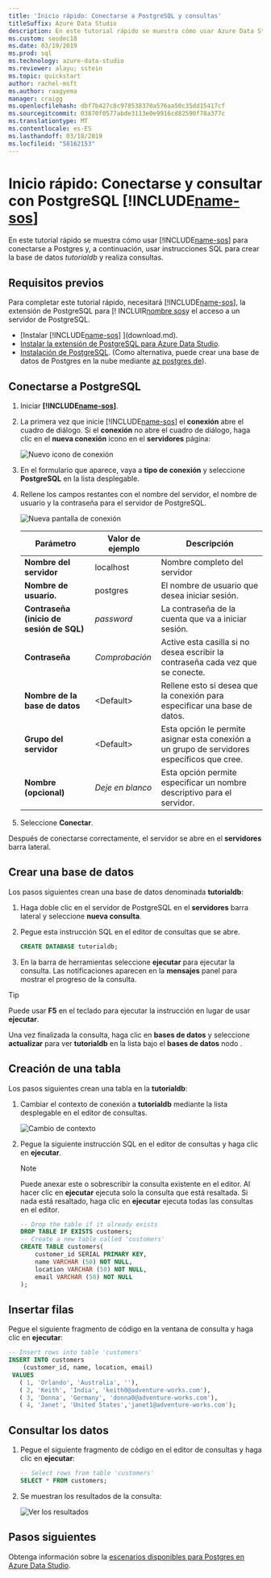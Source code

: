 ```yaml
---
title: 'Inicio rápido: Conectarse a PostgreSQL y consultas'
titleSuffix: Azure Data Studio
description: En este tutorial rápido se muestra cómo usar Azure Data Studio para conectarse a PostgreSQL y ejecutar una consulta
ms.custom: seodec18
ms.date: 03/19/2019
ms.prod: sql
ms.technology: azure-data-studio
ms.reviewer: alayu; sstein
ms.topic: quickstart
author: rachel-msft
ms.author: raagyema
manager: craigg
ms.openlocfilehash: dbf7b427c8c978538370a576aa50c35dd15417cf
ms.sourcegitcommit: 03870f0577abde3113e0e9916cd82590f78a377c
ms.translationtype: MT
ms.contentlocale: es-ES
ms.lasthandoff: 03/18/2019
ms.locfileid: "58162153"
---
```

# <a name="quickstart-connect-and-query-postgresql-using-includename-sosincludesname-sos-shortmd"></a>Inicio rápido: Conectarse y consultar con PostgreSQL [!INCLUDE[name-sos](../includes/name-sos-short.md)]
En este tutorial rápido se muestra cómo usar [!INCLUDE[name-sos](../includes/name-sos-short.md)] para conectarse a Postgres y, a continuación, usar instrucciones SQL para crear la base de datos *tutorialdb* y realiza consultas.

## <a name="prerequisites"></a>Requisitos previos

Para completar este tutorial rápido, necesitará [!INCLUDE[name-sos](../includes/name-sos-short.md)], la extensión de PostgreSQL para [! INCLUIR[nombre sos](../includes/name-sos-short.md)y el acceso a un servidor de PostgreSQL.

- [Instalar [!INCLUDE[name-sos](../includes/name-sos-short.md)] ](download.md).
- [Instalar la extensión de PostgreSQL para Azure Data Studio](postgres-extension.md).
- [Instalación de PostgreSQL](https://www.postgresql.org/download/). (Como alternativa, puede crear una base de datos de Postgres en la nube mediante [az postgres de](https://docs.microsoft.com/azure/postgresql/quickstart-create-server-up-azure-cli)). 

## <a name="connect-to-postgresql"></a>Conectarse a PostgreSQL

1. Iniciar **[!INCLUDE[name-sos](../includes/name-sos-short.md)]**.

2. La primera vez que inicie [!INCLUDE[name-sos](../includes/name-sos-short.md)] el **conexión** abre el cuadro de diálogo. Si el **conexión** no abre el cuadro de diálogo, haga clic en el **nueva conexión** icono en el **servidores** página:

   ![Nuevo icono de conexión](media/quickstart-postgresql/new-connection-icon.png)

3. En el formulario que aparece, vaya a **tipo de conexión** y seleccione **PostgreSQL** en la lista desplegable.


4. Rellene los campos restantes con el nombre del servidor, el nombre de usuario y la contraseña para el servidor de PostgreSQL. 

   ![Nueva pantalla de conexión](media/quickstart-postgresql/new-connection-screen.png)  

   | Parámetro       | Valor de ejemplo | Descripción |
   | ------------ | ------------------ | ------------------------------------------------- | 
   | **Nombre del servidor** | localhost | Nombre completo del servidor |
   | **Nombre de usuario.** | postgres | El nombre de usuario que desea iniciar sesión. |
   | **Contraseña (inicio de sesión de SQL)** | *password* | La contraseña de la cuenta que va a iniciar sesión. |
   | **Contraseña** | *Comprobación* | Active esta casilla si no desea escribir la contraseña cada vez que se conecte. |
   | **Nombre de la base de datos** | \<Default\> | Rellene esto si desea que la conexión para especificar una base de datos. |
   | **Grupo del servidor** | \<Default\> | Esta opción le permite asignar esta conexión a un grupo de servidores específicos que cree. | 
   | **Nombre (opcional)** | *Deje en blanco* | Esta opción permite especificar un nombre descriptivo para el servidor. | 

5. Seleccione **Conectar**. 

Después de conectarse correctamente, el servidor se abre en el **servidores** barra lateral.


## <a name="create-a-database"></a>Crear una base de datos

Los pasos siguientes crean una base de datos denominada **tutorialdb**:

1. Haga doble clic en el servidor de PostgreSQL en el **servidores** barra lateral y seleccione **nueva consulta**.

2. Pegue esta instrucción SQL en el editor de consultas que se abre.

   ```sql
   CREATE DATABASE tutorialdb;
   ```

3. En la barra de herramientas seleccione **ejecutar** para ejecutar la consulta. Las notificaciones aparecen en la **mensajes** panel para mostrar el progreso de la consulta.

>[!TIP]
> Puede usar **F5** en el teclado para ejecutar la instrucción en lugar de usar **ejecutar**.

Una vez finalizada la consulta, haga clic en **bases de datos** y seleccione **actualizar** para ver **tutorialdb** en la lista bajo el **bases de datos** nodo .


## <a name="create-a-table"></a>Creación de una tabla

 Los pasos siguientes crean una tabla en la **tutorialdb**:

1. Cambiar el contexto de conexión a **tutorialdb** mediante la lista desplegable en el editor de consultas. 

   ![Cambio de contexto](media/quickstart-postgresql/change-context.png)

2. Pegue la siguiente instrucción SQL en el editor de consultas y haga clic en **ejecutar**. 

   > [!NOTE]
   > Puede anexar este o sobrescribir la consulta existente en el editor. Al hacer clic en **ejecutar** ejecuta solo la consulta que está resaltada. Si nada está resaltado, haga clic en **ejecutar** ejecuta todas las consultas en el editor.

   ```sql
   -- Drop the table if it already exists
   DROP TABLE IF EXISTS customers;
   -- Create a new table called 'customers'
   CREATE TABLE customers(
       customer_id SERIAL PRIMARY KEY,
       name VARCHAR (50) NOT NULL,
       location VARCHAR (50) NOT NULL,
       email VARCHAR (50) NOT NULL
   );
   ```

## <a name="insert-rows"></a>Insertar filas

Pegue el siguiente fragmento de código en la ventana de consulta y haga clic en **ejecutar**:

   ```sql
   -- Insert rows into table 'customers'
   INSERT INTO customers
       (customer_id, name, location, email)
    VALUES
      ( 1, 'Orlando', 'Australia', ''),
      ( 2, 'Keith', 'India', 'keith0@adventure-works.com'),
      ( 3, 'Donna', 'Germany', 'donna0@adventure-works.com'),
      ( 4, 'Janet', 'United States','janet1@adventure-works.com');
   ```

## <a name="query-the-data"></a>Consultar los datos

1. Pegue el siguiente fragmento de código en el editor de consultas y haga clic en **ejecutar**:
   
   ```sql
   -- Select rows from table 'customers'
   SELECT * FROM customers; 
   ```

2. Se muestran los resultados de la consulta:

   ![Ver los resultados](media/quickstart-postgresql/view-results.png)

## <a name="next-steps"></a>Pasos siguientes

Obtenga información sobre la [escenarios disponibles para Postgres en Azure Data Studio](postgres-extension.md). 
